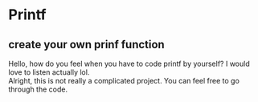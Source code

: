 # Printf
## create your own prinf function
Hello, how do you feel when you have to code printf by yourself? I would love to listen actually lol. <br>
Alright, this is not really a complicated project. You can feel free to go through the code.
